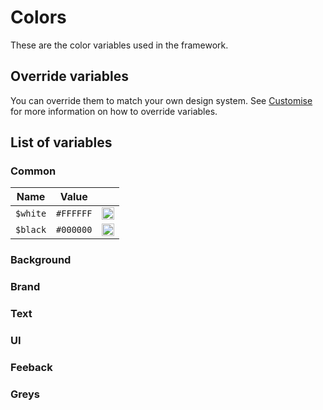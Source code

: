 ---
---

# Colors

These are the color variables used in the framework.

## Override variables

You can override them to match your own design system. See [Customise](/docs/getting-started/customise) for more information on how to override variables.

## List of variables

### Common

| Name | Value | |
| - | - | - |
| `$white` | `#FFFFFF` | <img valign='middle' width="20" height="20" alt='blue' src='https://readme-swatches.vercel.app/FFFFFF?style=round'/> |
| `$black` | `#000000` | <img valign='middle' width="20" height="20" alt='blue' src='https://readme-swatches.vercel.app/000000?style=round'/> |

### Background
### Brand
### Text
### UI
### Feeback
### Greys
